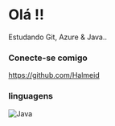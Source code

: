 
# Olá !!
 Estudando Git, Azure & Java..
 
### Conecte-se comigo
https://github.com/Halmeid

### linguagens

![Java](https://img.shields.io/badge/java-%23ED8B00.svg?style=for-the-badge&logo=openjdk&logoColor=white)
